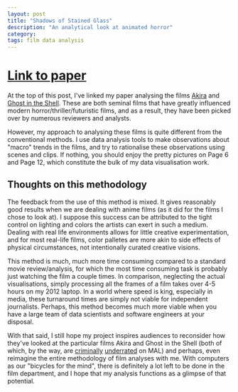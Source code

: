 ```yaml
---
layout: post
title: "Shadows of Stained Glass"
description: "An analytical look at animated horror"
category: 
tags: film data analysis
---
```


# [Link to paper](//nibnalin.me/assets/stained-glass.pdf)

At the top of this post, I've linked my paper analysing the films [Akira](https://en.wikipedia.org/wiki/Akira_(1988_film)) and [Ghost in the Shell](https://en.wikipedia.org/wiki/Ghost_in_the_Shell_(1995_film)). These are both seminal films that have greatly influenced modern horror/thriller/futuristic films, and as a result, they have been picked over by numerous reviewers and analysts.

However, my approach to analysing these films is quite different from the conventional methods. I use data analysis tools to make observations about "macro" trends in the films, and try to rationalise these observations using scenes and clips. If nothing, you should enjoy the pretty pictures on Page 6 and Page 12, which constitute the bulk of my data visualisation work.

## Thoughts on this methodology

The feedback from the use of this method is mixed. It gives reasonably good results when we are dealing with anime films (as it did for the films I chose to look at). I suppose this success can be attributed to the tight control on lighting and colors the artists can exert in such a medium. Dealing with real life environments allows for little creative experimentation, and for most real-life films, color palletes are more akin to side effects of physical circumstances, not intentionally curated creative visions.

This method is much, much more time consuming compared to a standard movie review/analysis, for which the most time consuming task is probably just watching the film a couple times. In comparison, neglecting the actual visualisations, simply processing all the frames of a film takes over 4-5 hours on my 2012 laptop. In a world where speed is king, especially in media, these turnaround times are simply not viable for independent journalists. Perhaps, this method becomes much more viable when you have a large team of data scientists and software engineers at your disposal.

With that said, I still hope my project inspires audiences to reconsider how they've looked at the particular films Akira and Ghost in the Shell (both of which, by the way, are [criminally](https://myanimelist.net/anime/47/Akira) [underrated](https://myanimelist.net/anime/43/Koukaku_Kidoutai) on MAL) and perhaps, even reimagine the entire methodology of film analyses with me. With computers as our "bicycles for the mind", there is definitely a lot left to be done in the film department, and I hope that my analysis functions as a glimpse of that potential.
